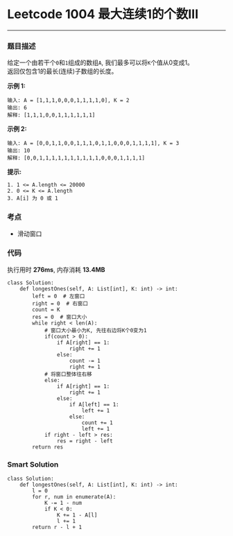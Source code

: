 # Leetcode 1004 最大连续1的个数III
***
### 题目描述
给定一个由若干个`0`和`1`组成的数组`A`, 我们最多可以将`K`个值从0变成1。  
返回仅包含1的最长(连续)子数组的长度。


**示例 1:**   
	
	输入: A = [1,1,1,0,0,0,1,1,1,1,0], K = 2
	输出: 6
	解释: [1,1,1,0,0,1,1,1,1,1,1]
	
	   	 
**示例 2:**   
	
	输入: A = [0,0,1,1,0,0,1,1,1,0,1,1,0,0,0,1,1,1,1], K = 3
	输出: 10
	解释: [0,0,1,1,1,1,1,1,1,1,1,1,0,0,0,1,1,1,1]
	
**提示:**   
	
	1. 1 <= A.length <= 20000
	2. 0 <= K <= A.length
	3. A[i] 为 0 或 1
	


### 考点

* 滑动窗口


### 代码  
执行用时 **276ms**, 内存消耗 **13.4MB**

```
class Solution:
    def longestOnes(self, A: List[int], K: int) -> int:
        left = 0  # 左窗口
        right = 0  # 右窗口
        count = K  
        res = 0  # 窗口大小
        while right < len(A):
            # 窗口大小最小为K, 先往右边将K个0变为1
            if(count > 0):
                if A[right] == 1:
                    right += 1
                else:
                    count -= 1
                    right += 1
            # 将窗口整体往右移
            else:
                if A[right] == 1:
                    right += 1
                else:
                    if A[left] == 1:
                        left += 1
                    else:
                        count += 1 
                        left += 1
            if right - left > res:
                res = right - left
        return res
```

### Smart Solution

```
class Solution:
    def longestOnes(self, A: List[int], K: int) -> int:
        l = 0
        for r, num in enumerate(A):
            K -= 1 - num
            if K < 0:
                K += 1 - A[l]
                l += 1
        return r - l + 1
```


	
